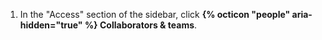 1. In the "Access" section of the sidebar, click **{% octicon "people" aria-hidden="true" %} Collaborators & teams**.

